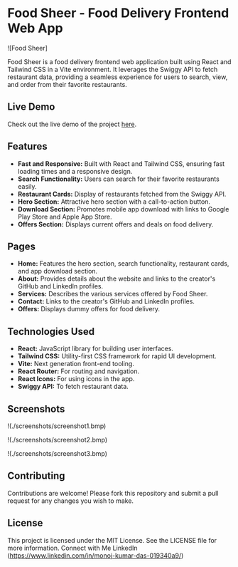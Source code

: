 # Food Sheer - Food Delivery Frontend Web App

![Food Sheer]

Food Sheer is a food delivery frontend web application built using React and Tailwind CSS in a Vite environment. It leverages the Swiggy API to fetch restaurant data, providing a seamless experience for users to search, view, and order from their favorite restaurants.

## Live Demo

Check out the live demo of the project [here](https://foodsheer.vercel.app/).

## Features

- **Fast and Responsive:** Built with React and Tailwind CSS, ensuring fast loading times and a responsive design.
- **Search Functionality:** Users can search for their favorite restaurants easily.
- **Restaurant Cards:** Display of restaurants fetched from the Swiggy API.
- **Hero Section:** Attractive hero section with a call-to-action button.
- **Download Section:** Promotes mobile app download with links to Google Play Store and Apple App Store.
- **Offers Section:** Displays current offers and deals on food delivery.

## Pages

- **Home:** Features the hero section, search functionality, restaurant cards, and app download section.
- **About:** Provides details about the website and links to the creator's GitHub and LinkedIn profiles.
- **Services:** Describes the various services offered by Food Sheer.
- **Contact:** Links to the creator's GitHub and LinkedIn profiles.
- **Offers:** Displays dummy offers for food delivery.

## Technologies Used

- **React:** JavaScript library for building user interfaces.
- **Tailwind CSS:** Utility-first CSS framework for rapid UI development.
- **Vite:** Next generation front-end tooling.
- **React Router:** For routing and navigation.
- **React Icons:** For using icons in the app.
- **Swiggy API:** To fetch restaurant data.

## Screenshots

!(./screenshots/screenshot1.bmp)

!(./screenshots/screenshot2.bmp)

!(./screenshots/screenshot3.bmp)

## Contributing

Contributions are welcome! Please fork this repository and submit a pull request for any changes you wish to make.

## License

This project is licensed under the MIT License. See the LICENSE file for more information.
Connect with Me
LinkedIn (https://www.linkedin.com/in/monoj-kumar-das-019340a9/)
